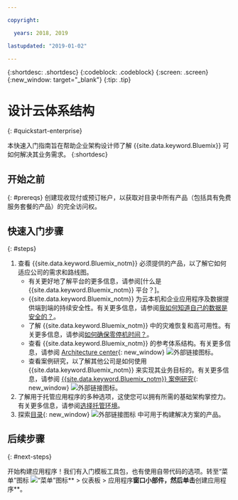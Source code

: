 ```yaml
---

copyright:

  years: 2018, 2019

lastupdated: "2019-01-02"

---
```


{:shortdesc: .shortdesc}
{:codeblock: .codeblock}
{:screen: .screen}
{:new_window: target="_blank"}
{:tip: .tip}

# 设计云体系结构
{: #quickstart-enterprise}

本快速入门指南旨在帮助企业架构设计师了解 {{site.data.keyword.Bluemix}} 可如何解决其业务需求。
{:shortdesc}

## 开始之前
{: #prereqs}
创建现收现付或预订帐户，以获取对目录中所有产品（包括具有免费服务套餐的产品）的完全访问权。 

## 快速入门步骤
{: #steps}

1. 查看 {{site.data.keyword.Bluemix_notm}} 必须提供的产品，以了解它如何适应公司的需求和路线图。 
    * 有关更好地了解平台的更多信息，请参阅[什么是 {{site.data.keyword.Bluemix_notm}} 平台？]。
    * {{site.data.keyword.Bluemix_notm}} 为云本机和企业应用程序及数据提供端到端的持续安全性。有关更多信息，请参阅[我如何知道自己的数据是安全的？](/docs/overview/security.html)。 
    * 了解 {{site.data.keyword.Bluemix_notm}} 中的灾难恢复和高可用性。有关更多信息，请参阅[如何确保零停机时间？](/docs/overview/zero_downtime.html#zero-downtime)。
    * 查看 {{site.data.keyword.Bluemix_notm}} 的参考体系结构。有关更多信息，请参阅 [Architecture center](https://www.ibm.com/cloud/garage/architectures){: new_window} ![外部链接图标](../icons/launch-glyph.svg)。 
    * 查看案例研究，以了解其他公司是如何使用 {{site.data.keyword.Bluemix_notm}} 来实现其业务目标的。有关更多信息，请参阅 [{{site.data.keyword.Bluemix_notm}} 案例研究](https://www.ibm.com/cloud-computing/bluemix/case-studies){: new_window} ![外部链接图标](../icons/launch-glyph.svg)。 
2. 了解用于托管应用程序的多种选项，这使您可以拥有所需的基础架构掌控力。有关更多信息，请参阅[选择托管环境](/docs/overview/ibm-cloud-platform.html#choose-compute)。
3. 探索[目录](https://cloud.ibm.com/catalog){: new_window} ![外部链接图标](../icons/launch-glyph.svg) 中可用于构建解决方案的产品。

## 后续步骤
{: #next-steps}

开始构建应用程序！我们有入门模板工具包，也有使用自带代码的选项。转至“菜单”图标 ![“菜单”图标](../icons/icon_hamburger.svg)** > 仪表板 > 应用程序**窗口小部件，然后单击**创建应用程序**。

